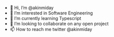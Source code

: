 - 👋 Hi, I’m @akinmiday
- 👀 I’m interested in Software Engineering
- 🌱 I’m currently learning Typescript
- 💞️ I’m looking to collaborate on any open project
- 📫 How to reach me twitter @akinmiday

<!---
akinmiday/akinmiday is a ✨ special ✨ repository because its `README.md` (this file) appears on your GitHub profile.
You can click the Preview link to take a look at your changes.
--->
